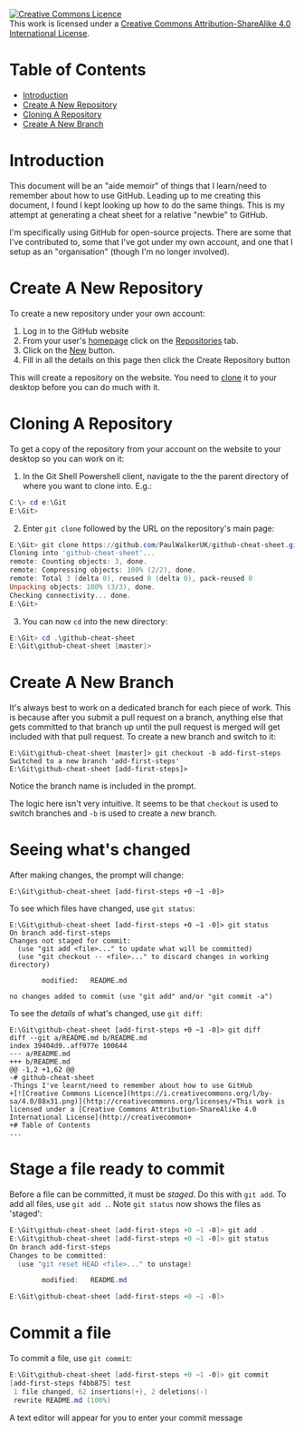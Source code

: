 [![Creative Commons Licence](https://i.creativecommons.org/l/by-sa/4.0/88x31.png)](http://creativecommons.org/licenses/by-sa/4.0/)  
This work is licensed under a [Creative Commons Attribution-ShareAlike 4.0 International License](http://creativecommons.org/licenses/by-sa/4.0/).

# Table of Contents
* [Introduction](#introduction)
* [Create A New Repository](#create-a-new-repository)
* [Cloning A Repository](#cloning-a-repository)
* [Create A New Branch](#create-a-new-branch)

# Introduction
This document will be an "aide memoir" of things that I learn/need to remember about how to use GitHub. Leading up to me creating this document, I found I kept looking up how to do the same things. This is my attempt at generating a cheat sheet for a relative "newbie" to GitHub.

I'm specifically using GitHub for open-source projects. There are some that I've contributed to, some that I've got under my own account, and one that I setup as an "organisation" (though I'm no longer involved).

# Create A New Repository
To create a new repository under your own account:

1. Log in to the GitHub website
2. From your user's [homepage](https://github.com/PaulWalkerUK) click on the [Repositories](https://github.com/PaulWalkerUK?tab=repositories) tab.
3. Click on the [New](https://github.com/new) button.
4. Fill in all the details on this page then click the Create Repository button

This will create a repository on the website. You need to [clone](#cloning-a-repository) it to your desktop before you can do much with it.

# Cloning A Repository
To get a copy of the repository from your account on the website to your desktop so you can work on it:
1. In the Git Shell  Powershell client, navigate to the the parent directory of where you want to clone into. E.g.:

```powershell
C:\> cd e:\Git
E:\Git>
```

2. Enter `git clone` followed by the URL on the repository's main page:

```powershell
E:\Git> git clone https://github.com/PaulWalkerUK/github-cheat-sheet.git
Cloning into 'github-cheat-sheet'...
remote: Counting objects: 3, done.
remote: Compressing objects: 100% (2/2), done.
remote: Total 3 (delta 0), reused 0 (delta 0), pack-reused 0
Unpacking objects: 100% (3/3), done.
Checking connectivity... done.
E:\Git>
```

3. You can now `cd` into the new directory:

```powershell
E:\Git> cd .\github-cheat-sheet
E:\Git\github-cheat-sheet [master]>
```

# Create A New Branch
It's always best to work on a dedicated branch for each piece of work. This is because after you submit a pull request on a branch, anything else that gets committed to that branch up until the pull request is merged will get included with that pull request. To create a new branch and switch to it:

```
E:\Git\github-cheat-sheet [master]> git checkout -b add-first-steps
Switched to a new branch 'add-first-steps'
E:\Git\github-cheat-sheet [add-first-steps]>
```

Notice the branch name is included in the prompt.

The logic here isn't very intuitive. It seems to be that `checkout` is used to switch branches and `-b` is used to create a *new* branch.

# Seeing what's changed

After making changes, the prompt will change:

```
E:\Git\github-cheat-sheet [add-first-steps +0 ~1 -0]>
```

To see which files have changed, use `git status`:

```
E:\Git\github-cheat-sheet [add-first-steps +0 ~1 -0]> git status
On branch add-first-steps
Changes not staged for commit:
  (use "git add <file>..." to update what will be committed)
  (use "git checkout -- <file>..." to discard changes in working directory)

        modified:   README.md

no changes added to commit (use "git add" and/or "git commit -a")
```

To see the *details* of what's changed, use `git diff`:

```
E:\Git\github-cheat-sheet [add-first-steps +0 ~1 -0]> git diff
diff --git a/README.md b/README.md
index 39404d9..aff977e 100644
--- a/README.md
+++ b/README.md
@@ -1,2 +1,62 @@
-# github-cheat-sheet
-Things I've learnt/need to remember about how to use GitHub
+[![Creative Commons Licence](https://i.creativecommons.org/l/by-sa/4.0/88x31.png)](http://creativecommons.org/licenses/+This work is licensed under a [Creative Commons Attribution-ShareAlike 4.0 International License](http://creativecommon+
+# Table of Contents
...
```

# Stage a file ready to commit

Before a file can be committed, it must be *staged*. Do this with `git add`. To add all files, use `git add .`. Note `git status` now shows the files as 'staged':

```powershell
E:\Git\github-cheat-sheet [add-first-steps +0 ~1 -0]> git add .
E:\Git\github-cheat-sheet [add-first-steps +0 ~1 -0]> git status
On branch add-first-steps
Changes to be committed:
  (use "git reset HEAD <file>..." to unstage)

        modified:   README.md

E:\Git\github-cheat-sheet [add-first-steps +0 ~1 -0]>
```

# Commit a file

To commit a file, use `git commit`:

```powershell
E:\Git\github-cheat-sheet [add-first-steps +0 ~1 -0]> git commit
[add-first-steps f4bb875] test
 1 file changed, 62 insertions(+), 2 deletions(-)
 rewrite README.md (100%)
```

A text editor will appear for you to enter your commit message